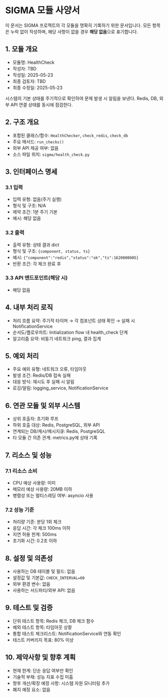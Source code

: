 # SIGMA 모듈 사양서

이 문서는 SIGMA 프로젝트의 각 모듈을 명확히 기록하기 위한 문서입니다. 모든 항목은 누락 없이 작성하며, 해당 사항이 없을 경우 **해당 없음**으로 표기합니다.

## 1. 모듈 개요
* 모듈명: HealthCheck
* 작성자: TBD
* 작성일: 2025-05-23
* 최종 검토자: TBD
* 최종 수정일: 2025-05-23

시스템의 기본 상태를 주기적으로 확인하여 문제 발생 시 알림을 보낸다. Redis, DB,
외부 API 연결 상태를 동시에 점검한다.

## 2. 구조 개요
* 포함된 클래스/함수: `HealthChecker`, `check_redis`, `check_db`
* 주요 메서드: `run_checks()`
* 외부 API 제공 여부: 없음
* 소스 파일 위치: `sigma/health_check.py`

## 3. 인터페이스 명세
### 3.1 입력
* 입력 유형: 없음(주기 실행)
* 형식 및 구조: N/A
* 제약 조건: 1분 주기 기본
* 예시: 해당 없음

### 3.2 출력
* 출력 유형: 상태 결과 dict
* 형식 및 구조: `{component, status, ts}`
* 예시: `{"component":"redis","status":"ok","ts":1620000005}`
* 반환 조건: 각 체크 완료 후

### 3.3 API 엔드포인트(해당 시)
* 해당 없음

## 4. 내부 처리 로직
* 처리 흐름 요약: 주기적 타이머 → 각 컴포넌트 상태 확인 → 실패 시 NotificationService
* 순서도/플로우차트: Initialization flow 내 health_check 단계
* 알고리즘 요약: 비동기 네트워크 ping, 결과 집계

## 5. 예외 처리
* 주요 예외 유형: 네트워크 오류, 타임아웃
* 발생 조건: Redis/DB 접속 실패
* 대응 방식: 재시도 후 실패 시 알림
* 로깅/알림: logging_service, NotificationService

## 6. 연관 모듈 및 외부 시스템
* 상위 호출자: 초기화 루프
* 하위 호출 대상: Redis, PostgreSQL, 외부 API
* 연계되는 DB/캐시/메시지큐: Redis, PostgreSQL
* 타 모듈 간 의존 관계: metrics.py에 상태 기록

## 7. 리소스 및 성능
### 7.1 리소스 소비
* CPU 예상 사용량: 미미
* 메모리 예상 사용량: 20MB 이하
* 병렬성 또는 멀티스레딩 여부: asyncio 사용

### 7.2 성능 기준
* 처리량 기준: 분당 1회 체크
* 응답 시간: 각 체크 100ms 이하
* 지연 허용 한계: 500ms
* 초기화 시간: 0.2초 이하

## 8. 설정 및 의존성
* 사용하는 DB 테이블 및 필드: 없음
* 설정값 및 기본값: `CHECK_INTERVAL=60`
* 외부 환경 변수: 없음
* 사용하는 서드파티/외부 API: 없음

## 9. 테스트 및 검증
* 단위 테스트 항목: Redis 체크, DB 체크 함수
* 예외 테스트 항목: 타임아웃 상황
* 통합 테스트 체크리스트: NotificationService와 연동 확인
* 테스트 커버리지 목표: 80% 이상

## 10. 제약사항 및 향후 계획
* 현재 한계: 단순 응답 여부만 확인
* 기술적 부채: 성능 지표 수집 미흡
* 향후 개선/확장 예정 사항: 시스템 자원 모니터링 추가
* 폐지 예정 요소: 없음
